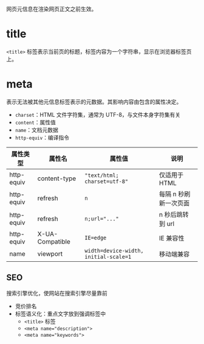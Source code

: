 网页元信息在渲染网页正文之前生效。

# title

`<title>` 标签表示当前页的标题，标签内容为一个字符串，显示在浏览器标签页上。

# meta

表示无法被其他元信息标签表示的元数据。其影响内容由包含的属性决定。
- `charset`：HTML 文件字符集，通常为 UTF-8，与文件本身字符集有关
- `content`：属性值
- `name`：文档元数据
- `http-equiv`：编译指令

| 属性类型       | 属性名             | 属性值                                   | 说明           |
| ---------- | --------------- | ------------------------------------- | ------------ |
| http-equiv | content-type    | `"text/html; charset=utf-8"`          | 仅适用于 HTML    |
| http-equiv | refresh         | `n`                                   | 每隔 n 秒刷新一次页面 |
| http-equiv | refresh         | `n;url="..."`                         | n 秒后跳转到 url  |
| http-equiv | X-UA-Compatible | `IE=edge`                             | IE 兼容性       |
| name       | viewport        | `width=device-width, initial-scale=1` | 移动端兼容        |

## SEO

搜索引擎优化，使网站在搜索引擎尽量靠前
- 竞价排名
- 标签语义化：重点文字放到强调标签中
	- `<title>` 标签
	- `<meta name="description">`
	- `<meta name="keywords">`
